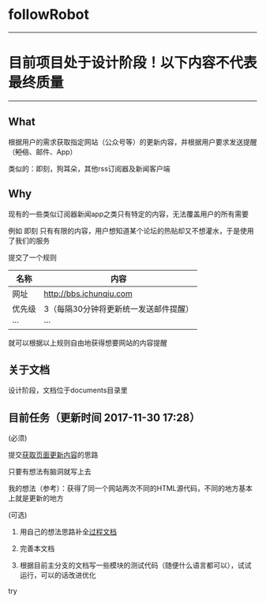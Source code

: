 # followRobot

---

# 目前项目处于设计阶段！以下内容不代表最终质量

---

## What

根据用户的需求获取指定网站（公众号等）的更新内容，并根据用户要求发送提醒（<del>短信</del>、邮件、App）

类似的：即刻，狗耳朵，其他rss订阅器及新闻客户端

## Why

现有的一些类似订阅器新闻app之类只有特定的内容，无法覆盖用户的所有需要

例如 即刻 只有有限的内容，用户想知道某个论坛的热贴却又不想灌水，于是使用了我们的服务

提交了一个规则

| 名称 | 内容 |
| --- | ---- |
| 网址 | http://bbs.ichunqiu.com |
| 优先级 | 3（每隔30分钟将更新统一发送邮件提醒）|
| ··· | ··· |

就可以根据以上规则自由地获得想要网站的内容提醒

## 关于文档

设计阶段，文档位于documents目录里

## 目前任务（更新时间 2017-11-30 17:28）

(必须)

提交[获取页面更新内容](documents/process.md)的思路

只要有想法有脑洞就写上去

我的想法（参考）：获得了同一个网站两次不同的HTML源代码，不同的地方基本上就是更新的地方

(可选)

1. 用自己的想法思路补全[过程文档](documents/procedure.md)

2. 完善本文档

3. 根据目前主分支的文档写一些模块的测试代码（随便什么语言都可以），试试运行，可以的话改进优化

try
